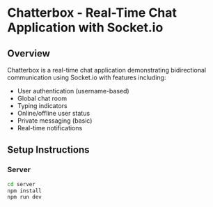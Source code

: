 # Chatterbox - Real-Time Chat Application with Socket.io

## Overview
Chatterbox is a real-time chat application demonstrating bidirectional communication using Socket.io with features including:
- User authentication (username-based)
- Global chat room
- Typing indicators
- Online/offline user status
- Private messaging (basic)
- Real-time notifications

## Setup Instructions

### Server

```bash
cd server
npm install
npm run dev
